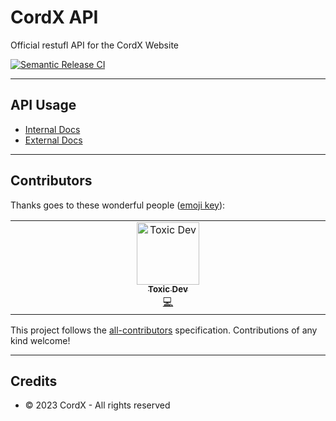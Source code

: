 # CordX API
Official restufl API for the CordX Website

[![Semantic Release CI](https://github.com/CordXApp/API/actions/workflows/release.yml/badge.svg?branch=master)](https://github.com/CordXApp/API/actions/workflows/release.yml)

---

## API Usage 
- [Internal Docs](https://api.cordx.lol/internal)
- [External Docs](https://help.cordx.lol/devs)

---

## Contributors

Thanks goes to these wonderful people ([emoji key](https://allcontributors.org/docs/en/emoji-key)):

<!-- ALL-CONTRIBUTORS-LIST:START - Do not remove or modify this section -->
<!-- prettier-ignore-start -->
<!-- markdownlint-disable -->
<table>
  <tbody>
    <tr>
      <td align="center" valign="top" width="14.28%"><a href="https://github.com/TheRealToxicDev"><img src="https://avatars.githubusercontent.com/u/59587139?v=4?s=100" width="100px;" alt="Toxic Dev"/><br /><sub><b>Toxic Dev</b></sub></a><br /><a href="https://github.com/CordXApp/API/commits?author=" title="Code">💻</a></td>
    </tr>
  </tbody>
</table>

<!-- markdownlint-restore -->
<!-- prettier-ignore-end -->

<!-- ALL-CONTRIBUTORS-LIST:END -->

This project follows the [all-contributors](https://github.com/all-contributors/all-contributors) specification. Contributions of any kind welcome!

---


## Credits
- © 2023 CordX - All rights reserved
